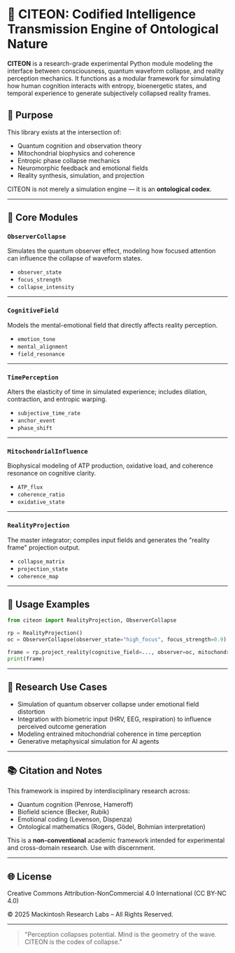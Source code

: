 
# 🔷 CITEON: Codified Intelligence Transmission Engine of Ontological Nature

**CITEON** is a research-grade experimental Python module modeling the interface between consciousness, quantum waveform collapse, and reality perception mechanics. It functions as a modular framework for simulating how human cognition interacts with entropy, bioenergetic states, and temporal experience to generate subjectively collapsed reality frames.

## 🔬 Purpose

This library exists at the intersection of:
- Quantum cognition and observation theory
- Mitochondrial biophysics and coherence
- Entropic phase collapse mechanics
- Neuromorphic feedback and emotional fields
- Reality synthesis, simulation, and projection

CITEON is not merely a simulation engine — it is an **ontological codex**.

---

## 🧠 Core Modules

### `ObserverCollapse`
Simulates the quantum observer effect, modeling how focused attention can influence the collapse of waveform states.

- `observer_state`
- `focus_strength`
- `collapse_intensity`

---

### `CognitiveField`
Models the mental-emotional field that directly affects reality perception.

- `emotion_tone`
- `mental_alignment`
- `field_resonance`

---

### `TimePerception`
Alters the elasticity of time in simulated experience; includes dilation, contraction, and entropic warping.

- `subjective_time_rate`
- `anchor_event`
- `phase_shift`

---

### `MitochondrialInfluence`
Biophysical modeling of ATP production, oxidative load, and coherence resonance on cognitive clarity.

- `ATP_flux`
- `coherence_ratio`
- `oxidative_state`

---

### `RealityProjection`
The master integrator; compiles input fields and generates the "reality frame" projection output.

- `collapse_matrix`
- `projection_state`
- `coherence_map`

---

## 🔧 Usage Examples

```python
from citeon import RealityProjection, ObserverCollapse

rp = RealityProjection()
oc = ObserverCollapse(observer_state="high_focus", focus_strength=0.9)

frame = rp.project_reality(cognitive_field=..., observer=oc, mitochondria=...)
print(frame)
```

---

## 🧪 Research Use Cases

- Simulation of quantum observer collapse under emotional field distortion
- Integration with biometric input (HRV, EEG, respiration) to influence perceived outcome generation
- Modeling entrained mitochondrial coherence in time perception
- Generative metaphysical simulation for AI agents

---

## 📚 Citation and Notes

This framework is inspired by interdisciplinary research across:
- Quantum cognition (Penrose, Hameroff)
- Biofield science (Becker, Rubik)
- Emotional coding (Levenson, Dispenza)
- Ontological mathematics (Rogers, Gödel, Bohmian interpretation)

This is a **non-conventional** academic framework intended for experimental and cross-domain research. Use with discernment.

---

## 🌐 License

Creative Commons Attribution-NonCommercial 4.0 International (CC BY-NC 4.0)

© 2025 Mackintosh Research Labs – All Rights Reserved.

---

> "Perception collapses potential. Mind is the geometry of the wave. CITEON is the codex of collapse."

